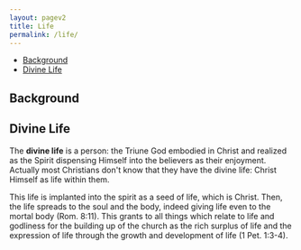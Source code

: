 ```yaml
---
layout: pagev2
title: Life
permalink: /life/
---
```

- [Background](#background)
- [Divine Life](#divine-life)

## Background

## Divine Life

The **divine life** is a person: the Triune God embodied in Christ and realized as the Spirit dispensing Himself into the believers as their enjoyment. Actually most Christians don't know that they have the divine life: Christ Himself as life within them.

This life is implanted into the spirit as a seed of life, which is Christ. Then, the life spreads to the soul and the body, indeed giving life even to the mortal body (Rom. 8:11). This grants to all things which relate to life and godliness for the building up of the church as the rich surplus of life and the expression of life through the growth and development of life (1 Pet. 1:3-4).
